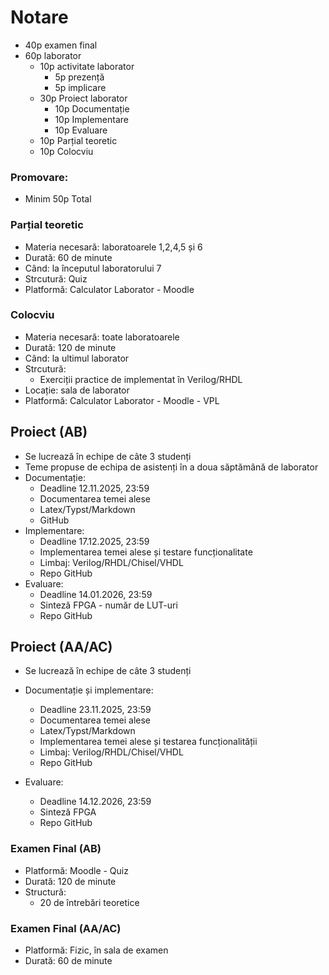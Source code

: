 # Notare

- 40p examen final
- 60p laborator
  - 10p activitate laborator
    - 5p prezență
    - 5p implicare
  - 30p Proiect laborator
    - 10p Documentație
    - 10p Implementare
    - 10p Evaluare
  - 10p Parțial teoretic
  - 10p Colocviu

### Promovare:

- Minim 50p Total

### Parțial teoretic

- Materia necesară: laboratoarele 1,2,4,5 și 6
- Durată: 60 de minute
- Când: la începutul laboratorului 7
- Strcutură: Quiz
- Platformă: Calculator Laborator - Moodle

### Colocviu

- Materia necesară: toate laboratoarele
- Durată: 120 de minute
- Când: la ultimul laborator
- Strcutură:
  - Exerciții practice de implementat în Verilog/RHDL
- Locație: sala de laborator
- Platformă: Calculator Laborator - Moodle - VPL

## Proiect (AB)

- Se lucrează în echipe de câte 3 studenți
- Teme propuse de echipa de asistenți în a doua săptămână de laborator
- Documentație:
  - Deadline 12.11.2025, 23:59
  - Documentarea temei alese
  - Latex/Typst/Markdown
  - GitHub
- Implementare:
  - Deadline 17.12.2025, 23:59
  - Implementarea temei alese și testare funcționalitate
  - Limbaj: Verilog/RHDL/Chisel/VHDL
  - Repo GitHub
- Evaluare:
  - Deadline 14.01.2026, 23:59
  - Sinteză FPGA - număr de LUT-uri
  - Repo GitHub

## Proiect (AA/AC)

- Se lucrează în echipe de câte 3 studenți

- Documentație și implementare:
  - Deadline 23.11.2025, 23:59
  - Documentarea temei alese
  - Latex/Typst/Markdown
  - Implementarea temei alese și testarea funcționalității
  - Limbaj: Verilog/RHDL/Chisel/VHDL
  - Repo GitHub

- Evaluare:
  - Deadline 14.12.2026, 23:59
  - Sinteză FPGA
  - Repo GitHub

### Examen Final (AB)

- Platformă: Moodle - Quiz
- Durată: 120 de minute
- Structură:
  - 20 de întrebări teoretice

### Examen Final (AA/AC)

- Platformă: Fizic, în sala de examen
- Durată: 60 de minute
